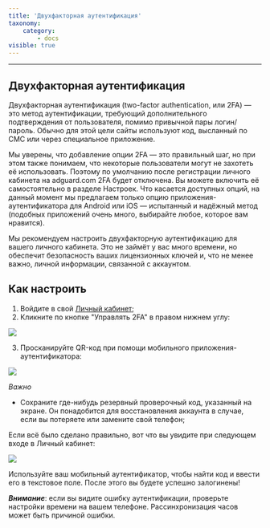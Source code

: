 ```yaml
---
title: 'Двухфакторная аутентификация'
taxonomy:
    category:
        - docs
visible: true
---
```

---------------------------
Двухфакторная аутентификация
---------------------------
Двухфакторная аутентификация (two-factor authentication, или 2FA) — это метод аутентификации, требующий дополнительного подтверждения от пользователя, помимо привычной пары логин/пароль. Обычно для этой цели сайты используют код, высланный по СМС или через специальное приложение.

Мы уверены, что добавление опции 2FA — это правильный шаг, но при этом также понимаем, что некоторые пользователи могут не захотеть её использовать. Поэтому по умолчанию после регистрации личного кабинета на adguard.com 2FA будет отключена. Вы можете включить её самостоятельно в разделе Настроек. Что касается доступных опций, на данный момент мы предлагаем только опцию приложения-аутентификатора для Android или iOS — испытанный и надёжный метод (подобных приложений очень много, выбирайте любое, которое вам нравится).

Мы рекомендуем настроить двухфакторную аутентификацию для вашего личного кабинета. Это не займёт у вас много времени, но обеспечит безопасность ваших лицензионных ключей и, что не менее важно, личной информации, связанной с аккаунтом.


## Как настроить

1) Войдите в свой [Личный кабинет](https://auth.adguard.com/login.html);
2) Кликните по кнопке "Управлять 2FA" в правом нижнем углу:

<img src="https://cdn.adguard.com/public/Adguard/kb/newscreenshots/Ru/General/2Fa1ru.png" />

3) Просканируйте QR-код при помощи мобильного приложения-аутентификатора:

<img src="https://cdn.adguard.com/public/Adguard/kb/newscreenshots/Ru/General/2Fa2ru.png" />

*Важно*
* Сохраните где-нибудь резервный проверочный код, указанный на экране. Он понадобится для восстановления аккаунта в случае, если вы потеряете или замените свой телефон;

 Если всё было сделано правильно, вот что вы увидите при следующем входе в Личный кабинет:

<img src="https://cdn.adguard.com/public/Adguard/kb/newscreenshots/Ru/General/2Fa3ru.png" />

 Используйте ваш мобильный аутентификатор, чтобы найти код и ввести его в текстовое поле. После этого вы будете успешно залогинены!

 ***Внимание***:  если вы видите ошибку аутентификации, проверьте настройки времени на вашем телефоне. Рассинхронизация часов может быть причиной ошибки.